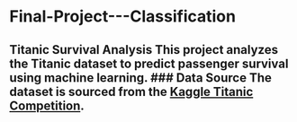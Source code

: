 # Final-Project---Classification
## Titanic Survival Analysis This project analyzes the Titanic dataset to predict passenger survival using machine learning.  ### Data Source   The dataset is sourced from the [Kaggle Titanic Competition](https://www.kaggle.com/competitions/titanic/overview).

